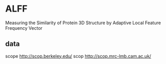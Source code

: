 # ALFF
Measuring the Similarity of Protein 3D Structure by Adaptive Local Feature Frequency Vector

## data
scope
http://scop.berkeley.edu/
scop
http://scop.mrc-lmb.cam.ac.uk/
